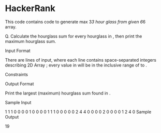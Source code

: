 # HackerRank
This code contains code to generate max 3*3 hour glass from given 6*6 array.

Q.
Calculate the hourglass sum for every hourglass in , then print the maximum hourglass sum.


Input Format

There are  lines of input, where each line contains  space-separated integers describing 2D Array ; every value in  will be in the inclusive range of  to .

Constraints

Output Format

Print the largest (maximum) hourglass sum found in .

Sample Input

1 1 1 0 0 0
0 1 0 0 0 0
1 1 1 0 0 0
0 0 2 4 4 0
0 0 0 2 0 0
0 0 1 2 4 0
Sample Output

19
